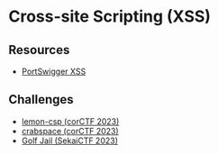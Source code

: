 # Cross-site Scripting (XSS)

## Resources

* [PortSwigger XSS](https://portswigger.net/web-security/cross-site-scripting)

## Challenges

* [lemon-csp (corCTF 2023)](/gitbook/challenges/corCTF-2023/lemon-csp.md)
* [crabspace (corCTF 2023)](/gitbook/challenges/corCTF-2023/crabspace.md)
* [Golf Jail (SekaiCTF 2023)](/gitbook/challenges/../gitbook/challenges/sekaictf2023/golf-jail.md)